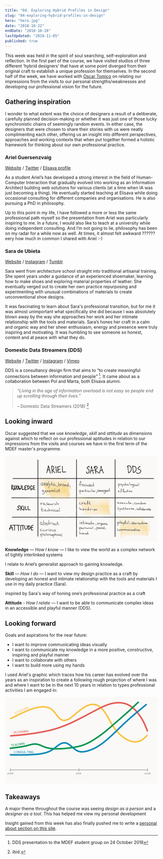 ```yaml
---
title: "04. Exploring Hybrid Profiles in Design"
slug: "04-exploring-hybrid-profiles-in-design"
hero: "hero.jpg"
date: "2018-10-22"
endDate: "2018-10-28"
lastUpdated: "2018-11-05"
published: true
---
```


This week was held in the spirit of soul searching, self-exploration and reflection. In the first part of the course, we have visited studios of three different ‘hybrid designers’ that have at some point diverged from their original craft to establish a unique profession for themselves. In the second half of the week, we have worked with [Oscar Tomico](http://www.elisava.net/en/center/professorate/oscar-tomico-plasencia) on relating our impressions from the visits to our personal strengths/weaknesses and developing our professional vision for the future.

## Gathering inspiration

I wonder to what extent was the choice of designers a result of a deliberate, carefully planned decision-making or whether it was just one of those lucky synchronistic chains of seemingly random events. In either case, the designers that were chosen to share their stories with us were neatly complimenting each other, offering us an insight into different perspectives, approaches and working contexts that when put together formed a holistic framework for thinking about our own professional practice.


### Ariel Guersenzvaig

[Website](https://interacciones.org/) / [Twitter](https://twitter.com/interacciones) / [Elisava profile](http://www.elisava.net/en/center/professorate/ariel-guersenzvaig)

As a student Ariel’s has developed a strong interest in the field of Human-Computer Interaction that gradually evolved into working as an Information Architect building web solutions for various clients (at a time when IA was just becoming a thing). He eventually started teaching at Elisava while doing occasional consulting for different companies and organisations. He is also pursuing a PhD in philosophy.

Up to this point in my life, I have followed a more or less the same professional path myself so the presentation from Ariel was particularly inspiring to me. In a future, I would also like to teach at a university while doing independent consulting. And I’m not going to lie, philosophy has been on my radar for a while now as well. At times, it almost felt awkward ?????? eery how much in common I shared with Ariel :-)  


### Sara de Ubieta

[Website](http://www.deubieta.com/) / [Instagram](https://www.instagram.com/sara_deubieta) / [Tumblr](http://deubieta.tumblr.com/)
 
Sara went from architecture school straight into traditional artisanal training. She spent years under a guidance of an experienced shoemaker, learning how to make shoes and exploring material properties of leather. She eventually verged out to create her own practice repurposing and experimenting with unusual combinations of materials to create unconventional shoe designs.

It was fascinating to learn about Sara's professional transition, but for me it was almost unimportant what specifically she did because I was absolutely blown away by the way she approaches her work and her intimate relationship with the tools and materials. Sara’s hones her craft in a calm and organic way and her sheer enthusiasm, energy and presence were truly inspiring and motivating. It was humbling to see someone so honest, content and at peace with what they do.


### Domestic Data Streamers (DDS)

[Website](http://domesticstreamers.com/) / [Twitter](https://twitter.com/domesticstream) / [Instagram](https://www.instagram.com/domesticdatastreamers/) / [Vimeo](https://vimeo.com/domesticdatastreamers)

DDS is a consultancy design firm that aims to “to create meaningful connections between information and people” [^1]. It came about as a collaboration between Pol and Marta, both Elisava alumni.


> *“Living in the age of information overload is not easy so people end up scrolling through their lives.”*
> 
> – Domestic Data Streamers (2018) [^2] 




## Looking inward

Oscar suggested that we use *knowledge*, *skill* and *attitude* as dimensions against which to reflect on our professional aptitudes in relation to our impressions from the visits and courses we have in the first term of the MDEF master's programme.


![table](table.jpg "Assessing professional dimensions")


**Knowledge** — *How I know* — I like to view the world as a complex  network of tightly interlinked systems

I relate to Ariel’s generalist approach to gaining knowledge.

**Skill** — *How I do* — I want to view my design practice as a craft by developing an honest and intimate relationship with the tools and materials I use in my daily practice (Sara).


 inspired by Sara's way of honing one’s professional practice as a craft

**Attitude** - *How I relate* — I want to be able to communicate complex ideas in an accessible and playful manner (DDS).





## Looking forward


Goals and aspirations for the near future:
- I want to improve communicating ideas visually
- I want to communicate my knowledge in a more positive, constructive, inspiring and playful manner
- I want to collaborate with others
- I want to build more using my hands


I used Ariel's graphic which traces how his career has evolved over the years as an inspiration to create a following rough projection of where I was and where I want to be in the next 10 years in relation to types professional activities I am engaged in:

![10 year professional projection](projection.jpg "A 10 year projection of professional activities")



## Takeaways

A major theme throughout the course was seeing *design as a person* and a *designer as a tool*. This has helped me view my personal development 


Insight gained from this week has also finally pushed me to write a [personal about section on this site](/about).




[^1]: DDS presentation to the MDEF student group on 24 October 2018
[^2]: ibid.
